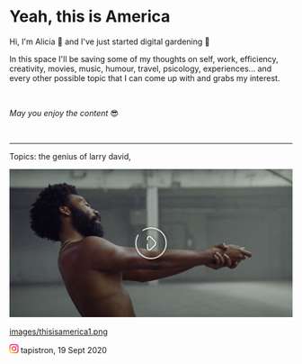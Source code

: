 # Yeah, this is America

Hi, I'm Alicia 🦁 and I've just started digital gardening 🌱

In this space I'll be saving some of my thoughts on self, work, efficiency, creativity, movies, music, humour, travel, psicology, experiences... and every other possible topic that I can come up with and grabs my interest.

<p>&nbsp;<p> 

_May you enjoy the content_ 😎

<p>&nbsp;<p> 
  
  ----------
  Topics: the genius of larry david, 
  


[![childish gambino on this is america](images/thisisamerica1.png)](https://www.youtube.com/watch?v=VYOjWnS4cMY)

[images/thisisamerica1.png](https://www.youtube.com/watch?v=VYOjWnS4cMY)





[<img src="images/instagramlogo.png" width=16>](https://www.instagram.com/tapistron/) tapistron, 19 Sept 2020
